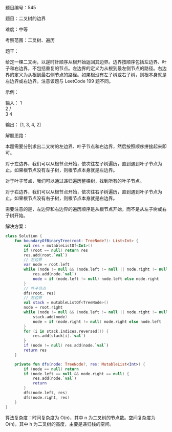 题目编号：545

题目：二叉树的边界

难度：中等

考察范围：二叉树、遍历

题干：

给定一棵二叉树，以逆时针顺序从根开始返回其边界。边界按顺序包括左边界、叶子和右边界，不包括重复的节点。左边界的定义为从根到最左侧节点的路径。右边界的定义为从根到最右侧节点的路径。如果根没有左子树或右子树，则根本身就是左边界或右边界。注意该题与 LeetCode 199 题不同。

示例：

输入：
  1
   \
    2
   / \
  3   4

输出：
[1, 3, 4, 2]

解题思路：

本题需要分别求出二叉树的左边界、叶子节点和右边界，然后按照顺序拼接起来即可。

对于左边界，我们可以从根节点开始，依次往左子树遍历，直到遇到叶子节点为止。如果根节点没有左子树，则根节点本身就是左边界。

对于叶子节点，我们可以通过递归遍历整棵树，找到所有的叶子节点。

对于右边界，我们可以从根节点开始，依次往右子树遍历，直到遇到叶子节点为止。如果根节点没有右子树，则根节点本身就是右边界。

需要注意的是，左边界和右边界的遍历顺序是从根节点开始，而不是从左子树或右子树开始。

解决方案：

```kotlin
class Solution {
    fun boundaryOfBinaryTree(root: TreeNode?): List<Int> {
        val res = mutableListOf<Int>()
        if (root == null) return res
        res.add(root.`val`)
        // 左边界
        var node = root.left
        while (node != null && (node.left != null || node.right != null)) {
            res.add(node.`val`)
            node = if (node.left != null) node.left else node.right
        }
        // 叶子节点
        dfs(root, res)
        // 右边界
        val stack = mutableListOf<TreeNode>()
        node = root.right
        while (node != null && (node.left != null || node.right != null)) {
            stack.add(node)
            node = if (node.right != null) node.right else node.left
        }
        for (i in stack.indices.reversed()) {
            res.add(stack[i].`val`)
        }
        if (node != null) res.add(node.`val`)
        return res
    }

    private fun dfs(node: TreeNode?, res: MutableList<Int>) {
        if (node == null) return
        if (node.left == null && node.right == null) {
            res.add(node.`val`)
            return
        }
        dfs(node.left, res)
        dfs(node.right, res)
    }
}
```

算法复杂度：时间复杂度为 O(n)，其中 n 为二叉树的节点数。空间复杂度为 O(h)，其中 h 为二叉树的高度，主要是递归栈的空间。